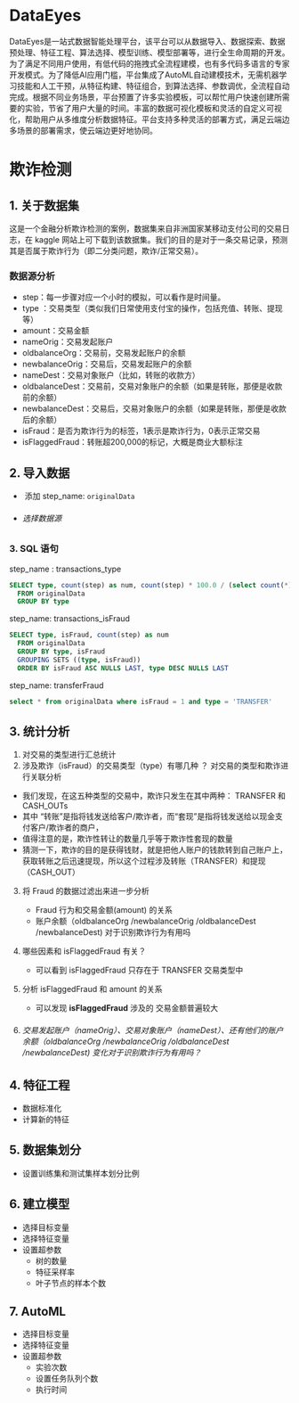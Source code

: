 # DataEyes

DataEyes是一站式数据智能处理平台，该平台可以从数据导入、数据探索、数据预处理、特征工程、算法选择、模型训练、模型部署等，进行全生命周期的开发。为了满足不同用户使用，有低代码的拖拽式全流程建模，也有多代码多语言的专家开发模式。为了降低AI应用门槛，平台集成了AutoML自动建模技术，无需机器学习技能和人工干预，从特征构建、特征组合，到算法选择、参数调优，全流程自动完成。根据不同业务场景，平台预置了许多实验模板，可以帮忙用户快速创建所需要的实验，节省了用户大量的时间。丰富的数据可视化模板和灵活的自定义可视化，帮助用户从多维度分析数据特征。平台支持多种灵活的部署方式，满足云端边多场景的部署需求，使云端边更好地协同。

# 欺诈检测

## 1. 关于数据集

这是一个金融分析欺诈检测的案例，数据集来自非洲国家某移动支付公司的交易日志，在 kaggle 网站上可下载到该数据集。我们的目的是对于一条交易记录，预测其是否属于欺诈行为（即二分类问题，欺诈/正常交易）。

### 数据源分析

- step：每一步骤对应一个小时的模拟，可以看作是时间量。
- type ：交易类型（类似我们日常使用支付宝的操作，包括充值、转账、提现等）
- amount：交易金额
- nameOrig：交易发起账户
- oldbalanceOrg：交易前，交易发起账户的余额
- newbalanceOrig：交易后，交易发起账户的余额
- nameDest：交易对象账户（比如，转账的收款方）
- oldbalanceDest：交易前，交易对象账户的余额（如果是转账，那便是收款前的余额）
- newbalanceDest：交易后，交易对象账户的余额（如果是转账，那便是收款后的余额）
- isFraud：是否为欺诈行为的标签，1表示是欺诈行为，0表示正常交易
- isFlaggedFraud：转账超200,000的标记，大概是商业大额标注

## 2. 导入数据

- ​	添加 step_name:  `originalData`
- ######     选择数据源

### 3. SQL 语句

step_name :  transactions_type

```sql
SELECT type, count(step) as num, count(step) * 100.0 / (select count(*) from originalData) as percentage
  FROM originalData
  GROUP BY type
```

step_name:   transactions_isFraud

```sql
SELECT type, isFraud, count(step) as num
  FROM originalData
  GROUP BY type, isFraud
  GROUPING SETS ((type, isFraud))
  ORDER BY isFraud ASC NULLS LAST, type DESC NULLS LAST
```

step_name:  transferFraud

```sql
select * from originalData where isFraud = 1 and type = 'TRANSFER'
```

## 3. 统计分析

1.  对交易的类型进行汇总统计
2.  涉及欺诈（isFraud）的交易类型（type）有哪几种 ？ 对交易的类型和欺诈进行关联分析
   - 我们发现，在这五种类型的交易中，欺诈只发生在其中两种：  TRANSFER 和 CASH_OUTs
   - 其中 “转账”是指将钱发送给客户/欺诈者，而“套现”是指将钱发送给以现金支付客户/欺诈者的商户，
   - 值得注意的是，欺诈性转让的数量几乎等于欺诈性套现的数量
   - 猜测一下，欺诈的目的是获得钱财，就是把他人账户的钱款转到自己账户上，获取转账之后迅速提现，所以这个过程涉及转账（TRANSFER）和提现（CASH_OUT）
3. 将 Fraud  的数据过滤出来进一步分析
   - Fraud  行为和交易金额(amount) 的关系
   - 账户余额（oldbalanceOrg /newbalanceOrig /oldbalanceDest /newbalanceDest)   对于识别欺诈行为有用吗
4. 哪些因素和 isFlaggedFraud 有关？

   - 可以看到  isFlaggedFraud 只存在于 TRANSFER 交易类型中

5. 分析  isFlaggedFraud 和 amount 的关系

   - 可以发现  **isFlaggedFraud** 涉及的 交易金额普遍较大

6. ######  交易发起账户（nameOrig）、交易对象账户（nameDest）、还有他们的账户余额（oldbalanceOrg /newbalanceOrig /oldbalanceDest /newbalanceDest) 变化对于识别欺诈行为有用吗？

## 4. 特征工程

- 数据标准化
- 计算新的特征

## 5. 数据集划分

-  设置训练集和测试集样本划分比例

## 6. 建立模型

- 选择目标变量
- 选择特征变量
- 设置超参数
  - 树的数量
  - 特征采样率
  - 叶子节点的样本个数

## 7. AutoML

- 选择目标变量
- 选择特征变量
- 设置超参数
  - 实验次数
  - 设置任务队列个数
  - 执行时间
